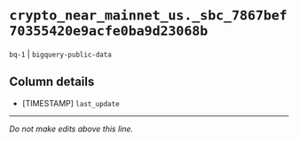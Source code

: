 # `crypto_near_mainnet_us._sbc_7867bef70355420e9acfe0ba9d23068b`
`bq-1` | `bigquery-public-data`

## Column details
* [TIMESTAMP] `last_update`

-------------------------------------------------------------------------------
*Do not make edits above this line.*
